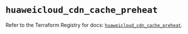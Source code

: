 # `huaweicloud_cdn_cache_preheat`

Refer to the Terraform Registry for docs: [`huaweicloud_cdn_cache_preheat`](https://registry.terraform.io/providers/huaweicloud/huaweicloud/1.71.1/docs/resources/cdn_cache_preheat).
